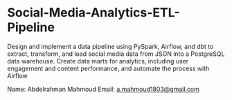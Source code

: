 # Social-Media-Analytics-ETL-Pipeline
Design and implement a data pipeline using PySpark, Airflow, and dbt to extract, transform, and load social media data from JSON into a PostgreSQL data warehouse. Create data marts for analytics, including user engagement and content performance, and automate the process with Airflow

Name: Abdelrahman Mahmoud 
Email: a.mahmoud1803@gmail.com
